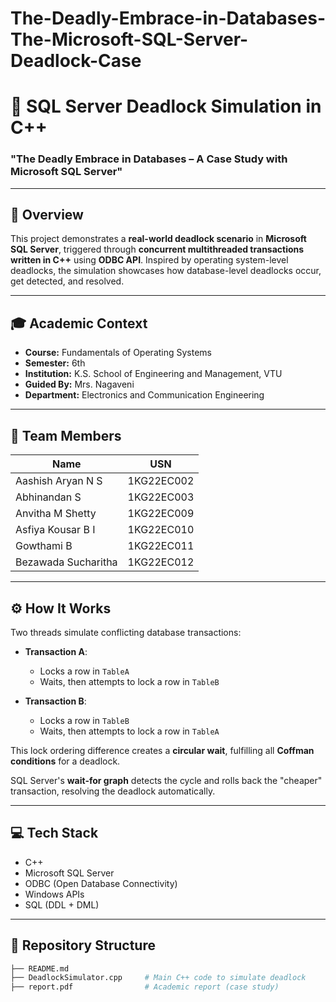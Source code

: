 # The-Deadly-Embrace-in-Databases-The-Microsoft-SQL-Server-Deadlock-Case
# 🔄 SQL Server Deadlock Simulation in C++  
### "The Deadly Embrace in Databases – A Case Study with Microsoft SQL Server"

---

## 📌 Overview

This project demonstrates a **real-world deadlock scenario** in **Microsoft SQL Server**, triggered through **concurrent multithreaded transactions written in C++** using **ODBC API**. Inspired by operating system-level deadlocks, the simulation showcases how database-level deadlocks occur, get detected, and resolved.

---

## 🎓 Academic Context

- **Course:** Fundamentals of Operating Systems  
- **Semester:** 6th  
- **Institution:** K.S. School of Engineering and Management, VTU  
- **Guided By:** Mrs. Nagaveni  
- **Department:** Electronics and Communication Engineering  

---

## 👥 Team Members

| Name                  | USN         |
|-----------------------|-------------|
| Aashish Aryan N S     | 1KG22EC002  |
| Abhinandan S          | 1KG22EC003  |
| Anvitha M Shetty      | 1KG22EC009  |
| Asfiya Kousar B I     | 1KG22EC010  |
| Gowthami B            | 1KG22EC011  |
| Bezawada Sucharitha   | 1KG22EC012  |

---

## ⚙️ How It Works

Two threads simulate conflicting database transactions:

- **Transaction A**:
  - Locks a row in `TableA`
  - Waits, then attempts to lock a row in `TableB`

- **Transaction B**:
  - Locks a row in `TableB`
  - Waits, then attempts to lock a row in `TableA`

This lock ordering difference creates a **circular wait**, fulfilling all **Coffman conditions** for a deadlock.

SQL Server's **wait-for graph** detects the cycle and rolls back the "cheaper" transaction, resolving the deadlock automatically.

---

## 💻 Tech Stack

- C++
- Microsoft SQL Server
- ODBC (Open Database Connectivity)
- Windows APIs
- SQL (DDL + DML)

---

## 📁 Repository Structure

```bash
├── README.md
├── DeadlockSimulator.cpp     # Main C++ code to simulate deadlock
├── report.pdf                # Academic report (case study)

